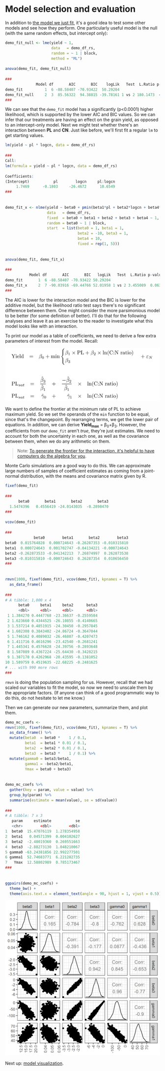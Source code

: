 # Model selection and evaluation

In addition to [the model we just fit](/model_fitting.md), it's a good idea to test some other models and see how they perform. One particularly useful model is the null (with the same random effects, but intercept only):

```r
demo_fit_null <- lme(yield ~ 1,
                     data   = demo_df_rs,
                     random = ~ 1 | block,
                     method = "ML")
                     
anova(demo_fit, demo_fit_null)

###
              Model df       AIC       BIC    logLik   Test  L.Ratio p-value
demo_fit          1  6 -88.58407 -70.93422  50.29204                        
demo_fit_null     2  3  85.56322  94.38815 -39.78161 1 vs 2 180.1473  <.0001
###
```

We can see that the `demo_fit` model has a significantly (p<0.0001) higher likelihood, which is supported by the lower AIC and BIC values. So we can infer that our treatments are having an effect on the grain yield, as opposed to an intercept-only model. Next we might test whether there's an interaction between **PL** and **CN**. Just like before, we'll first fit a regular `lm` to get starting values.

```r
lm(yield ~ pl * logcn, data = demo_df_rs)

###
Call:
lm(formula = yield ~ pl * logcn, data = demo_df_rs)

Coefficients:
(Intercept)           pl        logcn     pl:logcn  
     1.7469      -0.1803     -26.4672      10.6549 
###


demo_fit_x <- nlme(yield ~ beta0 + pmin(beta1*pl + beta2*logcn + beta4*pl*logcn, beta3),
                   data   = demo_df_rs,
                   fixed  = beta0 + beta1 + beta2 + beta3 + beta4 ~ 1,
                   random = beta0 ~ 1 | block,
                   start  = list(beta0 = 1, beta1 = 1, 
                                 beta2 = -10, beta3 = 1, 
                                 beta4 = 10,
                                 fixed = rep(1, 5)))


anova(demo_fit, demo_fit_x)

###
           Model df       AIC       BIC   logLik   Test  L.Ratio p-value
demo_fit       1  6 -88.58407 -70.93422 50.29204                        
demo_fit_x     2  7 -90.03916 -69.44766 52.01958 1 vs 2 3.455089  0.0631
###
```

The AIC is lower for the interaction model and the BIC is lower for the additive model, but the likelihood ratio test says there's no significant difference between them. One might consider the more parsimonious model to be better (for some definition of better). I'll do that for the following analyses and leave it as an exercise to the reader to investigate what this model looks like with an interaction.

To print our model as a table of coefficients, we need to derive a few extra parameters of interest from the model. Recall:

![](/images/models%20cropped%20with%20hats%20and%20left%20aligned.png)

We want to define the frontier at the minimum rate of PL to achieve maximum yield. So we set the operands of the `min` function to be equal, since that's the changepoint. By rearranging terms, we get the lower pair of equations. In addition, we can derive **Yield<sub>max</sub>** = β<sub>0</sub>+β<sub>3</sub>. However, the coefficients from our `demo_fit` aren't *true*, they're just estimates. We need to account for both the uncertainty in each one, as well as the covariance between them, when we do any arithmetic on them.

> Note: <a href = "https://www.wolframalpha.com/input/?i=b3+%3D+b1*y+%2B+b2*x+%2B+b4*x*y,+solve+for+y">To generate the frontier for the interaction, it's helpful to have computers do the algebra for you</a>.

Monte Carlo simulations are a good way to do this. We can approximate large numbers of samples of coefficient estimates as coming from a joint-normal distribution, with the means and covariance matrix given by R.

```r
fixef(demo_fit)

###
      beta0       beta1       beta2       beta3 
  1.5474396   0.4556419 -24.0143035  -0.2898470 
###

vcov(demo_fit)

###
             beta0        beta1       beta2        beta3
beta0  0.015764828  0.000724643 -0.26287353 -0.010315810
beta1  0.000724643  0.001702747 -0.04134221 -0.000724643
beta2 -0.262873533 -0.041342213  7.26874997  0.262873538
beta3 -0.010315810 -0.000724643  0.26287354  0.010656450
###


rmvn(1000, fixef(demo_fit), vcov(demo_fit), kpnames = T) %>% 
  as_data_frame()
  
###  
# A tibble: 1,000 x 4
      beta0     beta1     beta2      beta3
      <dbl>     <dbl>     <dbl>      <dbl>
 1 1.384270 0.4447768 -23.36637 -0.2559584
 2 1.623660 0.4344525 -26.10855 -0.4140665
 3 1.537214 0.4851915 -24.30450 -0.2957845
 4 1.602308 0.3843402 -24.86724 -0.3647044
 5 1.746162 0.4089032 -26.46807 -0.4207473
 6 1.411716 0.4616296 -23.42540 -0.2681241
 7 1.445341 0.4576628 -24.39756 -0.2893648
 8 1.587089 0.4367224 -25.64430 -0.3428215
 9 1.387170 0.4262968 -20.43595 -0.1381052
10 1.589759 0.4519635 -22.68225 -0.2481625
# ... with 990 more rows  
###
```

`rmvn` is doing the population sampling for us. However, recall that we had scaled our variables to fit the model, so now we need to unscale them by the appropriate factors. (If anyone can think of a good programmatic way to do this, do not hesitate to let me know.)

Then we can generate our new parameters, summarize them, and plot them.

```r
demo_mc_coefs <- 
rmvn(1000, fixef(demo_fit), vcov(demo_fit), kpnames = T) %>% 
  as_data_frame() %>% 
  mutate(beta0  = beta0 *    1 / 0.1,
         beta1  = beta1 * 0.01 / 0.1,
         beta2  = beta2 * 0.01 / 0.1,
         beta3  = beta3 *    1 / 0.1) %>% 
  mutate(gamma0 = beta3/beta1,
         gamma1 = -beta2/beta1,
         Ymax = beta0 + beta3)
         

demo_mc_coefs %>% 
  gather(key = param, value = value) %>% 
  group_by(param) %>% 
  summarise(estimate = mean(value), se = sd(value))
  
###
# A tibble: 7 x 3
   param     estimate           se
   <chr>        <dbl>        <dbl>
1  beta0  15.47076119  1.278354958
2  beta1   0.04571399  0.004102627
3  beta2  -2.40019360  0.269551663
4  beta3  -2.88273130  1.048210067
5 gamma0 -63.24381856 22.992277501
6 gamma1  52.74683771  6.221282735
7   Ymax  12.58802989  0.785173467
###


ggpairs(demo_mc_coefs) + 
  theme_bw() + 
  theme(axis.text.x = element_text(angle = 90, hjust = 1, vjust = 0.5))
```

![](/images/mc_coefs.png)

Next up: [model visualization](/model_viz.md).
